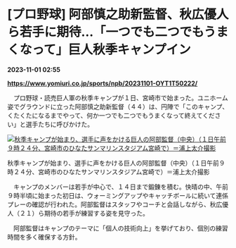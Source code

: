 # [プロ野球] 阿部慎之助新監督、秋広優人ら若手に期待…「一つでも二つでもうまくなって」巨人秋季キャンプイン

**2023-11-01 02:55**

**https://www.yomiuri.co.jp/sports/npb/20231101-OYT1T50222/**

　プロ野球・読売巨人軍の秋季キャンプが１日、宮崎市で始まった。ユニホーム姿でグラウンドに立った阿部慎之助新監督（４４）は、円陣で「このキャンプ、くたくたになるまでやって、何か一つでも二つでもうまくなって終えてください」と選手たちに呼びかけた。

[![秋季キャンプが始まり、選手に声をかける巨人の阿部監督（中央）（１日午前９時２４分、宮崎市のひなたサンマリンスタジアム宮崎で）＝浦上太介撮影](https://www.yomiuri.co.jp/media/2023/11/20231101-OYT1I50093-1.jpg)](https://www.yomiuri.co.jp/pluralphoto/20231101-OYT1I50093/)

秋季キャンプが始まり、選手に声をかける巨人の阿部監督（中央）（１日午前９時２４分、宮崎市のひなたサンマリンスタジアム宮崎で）＝浦上太介撮影

　キャンプのメンバーは若手が中心で、１４日まで鍛錬を積む。快晴の中、午前９時半頃に始まった初日は、ウォーミングアップやキャッチボールに続いて連係プレーの確認が行われた。阿部監督はスタッフやコーチと会話しながら、秋広優人（２１）ら期待の若手が練習する姿を見守った。

　阿部監督はキャンプのテーマに「個人の技術向上」を挙げており、個別の練習時間を多く確保する方針。
